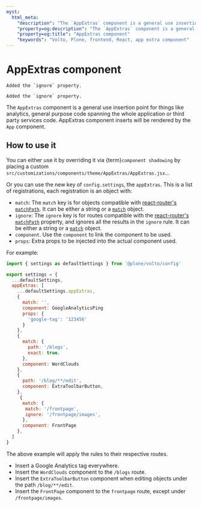 ```yaml
---
myst:
  html_meta:
    "description": "The `AppExtras` component is a general use insertion point for general purpose code spanning the whole application or for third party services code."
    "property=og:description": "The `AppExtras` component is a general use insertion point for general purpose code spanning the whole application or for third party services code."
    "property=og:title": "AppExtras component"
    "keywords": "Volto, Plone, frontend, React, app extra component"
---
```


# AppExtras component

```{versionchanged} 17.11.6
Added the `ignore` property.
```

```{versionchanged} 16.30.3
Added the `ignore` property.
```

The `AppExtras` component is a general use insertion point for things like
analytics, general purpose code spanning the whole application or third party
services code. AppExtras component inserts will be rendered by the `App`
component.

## How to use it

You can either use it by overriding it via {term}`component shadowing` by placing
a custom `src/customizations/components/theme/AppExtras/AppExtras.jsx`...

Or you can use the new key of `config.settings`, the `appExtras`. This is
a list of registrations, each registration is an object with:

- `match`: The `match` key is for objects compatible with [react-router's `matchPath`](https://v5.reactrouter.com/web/api/matchPath). It can be either a string or a [`match`](https://v5.reactrouter.com/web/api/match) object.
- `ignore`: The `ignore` key is for routes compatible with the [react-router's `matchPath`](https://v5.reactrouter.com/web/api/matchPath) property, and ignores all the results in the `ignore` rule.
  It can be either a string or a [`match`](https://v5.reactrouter.com/web/api/match) object.
- `component`. Use the `component` to link the component to be used.
- `props`: Extra props to be injected into the actual component used.

For example:

```jsx
import { settings as defaultSettings } from '@plone/volto/config'

export settings = {
  ...defaultSettings,
  appExtras: [
    ...defaultSettings.appExtras,
    {
      match: '',
      component: GoogleAnalyticsPing
      props: {
        'google-tag': '123456'
      }
    },
    {
      match: {
        path: '/blogs',
        exact: true,
      },
      component: WordClouds
    },
    {
      path: '/blog/**/edit',
      component: ExtraToolbarButton,
    },
     {
      match: {
       match: '/frontpage',
       ignore: '/frontpage/images',
      },
      component: FrontPage
    },
  ]
}
```

The above example will apply the rules to their respective routes.

-   Insert a Google Analytics tag everywhere.
-   Insert the `WordClouds` component to the `/blogs` route.
-   Insert the `ExtraToolbarButton` component when editing objects under the path `/blog/**/edit`.
-   Insert the `FrontPage` component to the `frontpage` route, except under `/frontpage/images`.
